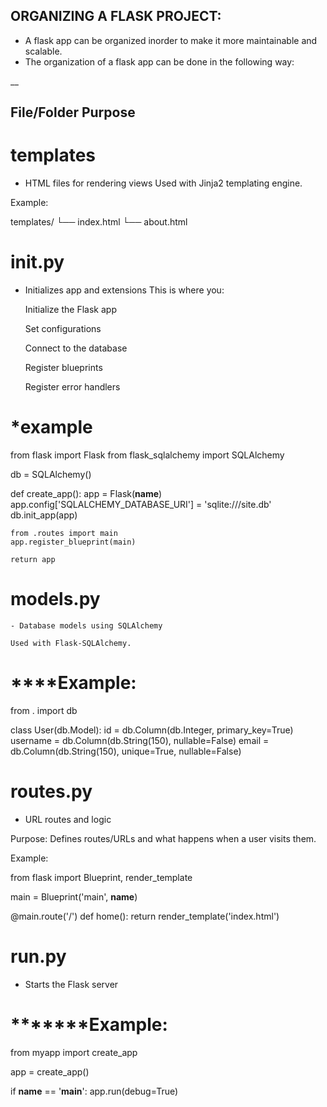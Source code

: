 ## ORGANIZING A FLASK PROJECT:
- A flask app can be organized inorder to make it more maintainable and scalable.
- The organization of a flask app can be done in the following way:

__
## File/Folder	Purpose
# templates 
- HTML files for rendering views
Used with Jinja2 templating engine.

Example:

templates/
  └── index.html
    └── about.html

# __init__.py	
- Initializes app and extensions
This is where you:

    Initialize the Flask app

    Set configurations

    Connect to the database

    Register blueprints

    Register error handlers

# *****example****
 from flask import Flask
from flask_sqlalchemy import SQLAlchemy

db = SQLAlchemy()

def create_app():
    app = Flask(__name__)
    app.config['SQLALCHEMY_DATABASE_URI'] = 'sqlite:///site.db'
    db.init_app(app)

    from .routes import main
    app.register_blueprint(main)

    return app

# models.py
	- Database models using SQLAlchemy

    Used with Flask-SQLAlchemy.

# ****Example:

from . import db

class User(db.Model):
    id = db.Column(db.Integer, primary_key=True)
    username = db.Column(db.String(150), nullable=False)
    email = db.Column(db.String(150), unique=True, nullable=False)
# routes.py	
- URL routes and logic

Purpose: Defines routes/URLs and what happens when a user visits them.

Example:

from flask import Blueprint, render_template

main = Blueprint('main', __name__)

@main.route('/')
def home():
    return render_template('index.html')
    
# run.py	
- Starts the Flask server

# *******Example:

from myapp import create_app

app = create_app()

if __name__ == '__main__':
    app.run(debug=True)